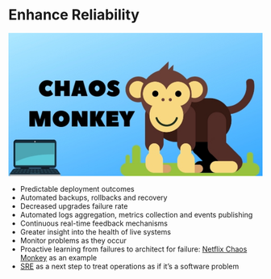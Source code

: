 # Enhance Reliability

[![](/assets/chaos-monkey.jpg)](https://www.itskilling.com/chaos-monkey-designed-to-support-failure/)

* Predictable deployment outcomes
* Automated backups, rollbacks and recovery
* Decreased upgrades failure rate
* Automated logs aggregation, metrics collection and events publishing
* Continuous real-time feedback mechanisms
* Greater insight into the health of live systems
* Monitor problems as they occur
* Proactive learning from failures to architect for failure: [Netflix Chaos Monkey](https://netflix.github.io/chaosmonkey/) as an example
* [SRE](https://landing.google.com/sre/) as a next step to treat operations as if it’s a software problem



